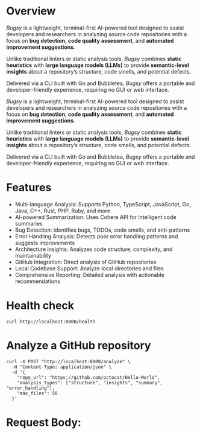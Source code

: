 # Overview

_Bugsy_ is a lightweight, terminal-first AI-powered tool designed to assist developers and researchers in analyzing source code repositories with a focus on **bug detection**, **code quality assessment**, and **automated improvement suggestions**.

Unlike traditional linters or static analysis tools, _Bugsy_ combines **static heuristics** with **large language models (LLMs)** to provide **semantic-level insights** about a repository’s structure, code smells, and potential defects.

  
Delivered via a CLI built with Go and Bubbletea, _Bugsy_ offers a portable and developer-friendly experience, requiring no GUI or web interface.

_Bugsy_ is a lightweight, terminal-first AI-powered tool designed to assist developers and researchers in analyzing source code repositories with a focus on **bug detection**, **code quality assessment**, and **automated improvement suggestions**.

Unlike traditional linters or static analysis tools, _Bugsy_ combines **static heuristics** with **large language models (LLMs)** to provide **semantic-level insights** about a repository’s structure, code smells, and potential defects.

  
Delivered via a CLI built with Go and Bubbletea, _Bugsy_ offers a portable and developer-friendly experience, requiring no GUI or web interface.

# Features

- Multi-language Analysis: Supports Python, TypeScript, JavaScript, Go, Java, C++, Rust, PHP, Ruby, and more
- AI-powered Summarization: Uses Cohere API for intelligent code summaries
- Bug Detection: Identifies bugs, TODOs, code smells, and anti-patterns
- Error Handling Analysis: Detects poor error handling patterns and suggests improvements
- Architecture Insights: Analyzes code structure, complexity, and maintainability
- GitHub Integration: Direct analysis of GitHub repositories
- Local Codebase Support: Analyze local directories and files
- Comprehensive Reporting: Detailed analysis with actionable recommendations


# Health check
```
curl http://localhost:8000/health
```
# Analyze a GitHub repository
```
curl -X POST "http://localhost:8000/analyze" \
  -H "Content-Type: application/json" \
  -d '{
    "repo_url": "https://github.com/octocat/Hello-World",
    "analysis_types": ["structure", "insights", "summary", "error_handling"],
    "max_files": 50
  }'
```

# Request Body:
